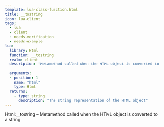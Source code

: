 ```yaml
---
template: lua-class-function.html
title: __tostring
icon: lua-client
tags:
  - lua
  - client
  - needs-verification
  - needs-example
lua:
  library: Html
  function: __tostring
  realm: client
  description: "Metamethod called when the HTML object is converted to a string"
  
  arguments:
  - position: 1
    name: "html"
    type: Html
  returns:
    - type: string
      description: "The string representation of the HTML object"
---
```


<div class="lua__search__keywords">
Html:__tostring &#x2013; Metamethod called when the HTML object is converted to a string
</div>

